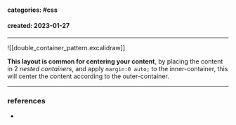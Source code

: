 
#### categories: #css 
#### created: 2023-01-27
---
![[double_container_pattern.excalidraw]]

**This layout is common for centering your content**, by placing the content in 2 *nested containers*, and apply `margin:0 auto;` to the inner-container, this will center the content according to the outer-container.







---
### references
- 
